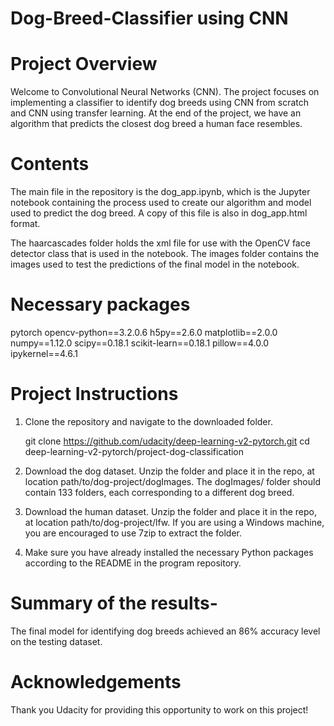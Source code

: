 # Dog-Breed-Classifier using CNN

# Project Overview

Welcome to Convolutional Neural Networks (CNN). The project focuses on implementing a classifier to identify dog breeds using CNN from scratch and CNN using transfer learning. At the end of the project, we have an algorithm that predicts the closest dog breed a human face resembles.

# Contents
The main file in the repository is the dog_app.ipynb, which is the Jupyter notebook containing the process used to create our algorithm and model used to predict the dog breed. A copy of this file is also in dog_app.html format.

The haarcascades folder holds the xml file for use with the OpenCV face detector class that is used in the notebook. The images folder contains the images used to test the predictions of the final model in the notebook.

# Necessary packages

pytorch
opencv-python==3.2.0.6
h5py==2.6.0
matplotlib==2.0.0
numpy==1.12.0
scipy==0.18.1
scikit-learn==0.18.1
pillow==4.0.0
ipykernel==4.6.1

# Project Instructions

1. Clone the repository and navigate to the downloaded folder.

	git clone https://github.com/udacity/deep-learning-v2-pytorch.git
	cd deep-learning-v2-pytorch/project-dog-classification
 
2. Download the dog dataset. Unzip the folder and place it in the repo, at location path/to/dog-project/dogImages. The dogImages/ folder should contain 133 folders, each corresponding to a different dog breed.

3. Download the human dataset. Unzip the folder and place it in the repo, at location path/to/dog-project/lfw. If you are using a Windows machine, you are encouraged to use 7zip to extract the folder.

4. Make sure you have already installed the necessary Python packages according to the README in the program repository.


# Summary of the results- 

The final model for identifying dog breeds achieved an 86% accuracy level on the testing dataset.

# Acknowledgements

Thank you Udacity for providing this opportunity to work on this project!

